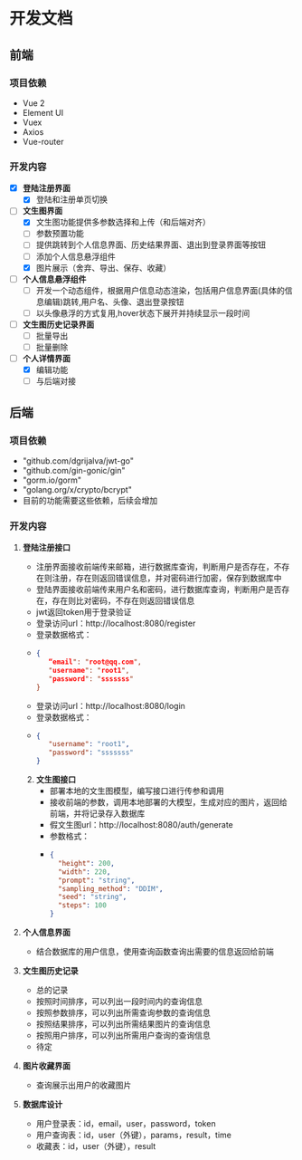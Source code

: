 # 开发文档

## 前端

### 项目依赖
- Vue 2
- Element UI
- Vuex
- Axios
- Vue-router

### 开发内容

- [x] **登陆注册界面**
  - [x] 登陆和注册单页切换

- [ ] **文生图界面**
  - [x] 文生图功能提供多参数选择和上传（和后端对齐）
  - [ ] 参数预置功能
  - [ ] 提供跳转到个人信息界面、历史结果界面、退出到登录界面等按钮
  - [ ] 添加个人信息悬浮组件
  - [x] 图片展示（舍弃、导出、保存、收藏）

- [ ] **个人信息悬浮组件**
  - [ ] 开发一个动态组件，根据用户信息动态渲染，包括用户信息界面(具体的信息编辑)跳转,用户名、头像、退出登录按钮
  - [ ] 以头像悬浮的方式复用,hover状态下展开并持续显示一段时间

- [ ] **文生图历史记录界面**
  - [ ] 批量导出
  - [ ] 批量删除

- [ ] **个人详情界面**
  - [x] 编辑功能
  - [ ] 与后端对接

## 后端

### 项目依赖
- "github.com/dgrijalva/jwt-go"
- "github.com/gin-gonic/gin"
- "gorm.io/gorm"
- "golang.org/x/crypto/bcrypt"
- 目前的功能需要这些依赖，后续会增加

### 开发内容

1. **登陆注册接口**
   - 注册界面接收前端传来邮箱，进行数据库查询，判断用户是否存在，不存在则注册，存在则返回错误信息，并对密码进行加密，保存到数据库中
   - 登陆界面接收前端传来用户名和密码，进行数据库查询，判断用户是否存在，存在则比对密码，不存在则返回错误信息
   - jwt返回token用于登录验证
   - 登录访问url：http://localhost:8080/register
   - 登录数据格式：
   - ```json
     {
        “email": "root@qq.com",
        "username": "root1",
        "password": "sssssss"
     }
   - 登录访问url：http://localhost:8080/login
   - 登录数据格式：
   - ```json
     {
        "username": "root1",
        "password": "sssssss"
     }
   2. **文生图接口**
      - 部署本地的文生图模型，编写接口进行传参和调用
      - 接收前端的参数，调用本地部署的大模型，生成对应的图片，返回给前端，并将记录存入数据库
      - 假文生图url：http://localhost:8080/auth/generate
      - 参数格式：
      - ```json
        {
          "height": 200,
          "width": 220,
          "prompt": "string",
          "sampling_method": "DDIM",
          "seed": "string",
          "steps": 100
        }

3. **个人信息界面**
   - 结合数据库的用户信息，使用查询函数查询出需要的信息返回给前端

4. **文生图历史记录**
   - 总的记录
   - 按照时间排序，可以列出一段时间内的查询信息
   - 按照参数排序，可以列出所需查询参数的查询信息
   - 按照结果排序，可以列出所需结果图片的查询信息
   - 按照用户排序，可以列出所需用户查询的查询信息
   - 待定   

5. **图片收藏界面**
   - 查询展示出用户的收藏图片

6. **数据库设计**
   - 用户登录表：id，email，user，password，token
   - 用户查询表：id，user（外键），params，result，time
   - 收藏表：id，user（外键），result


  